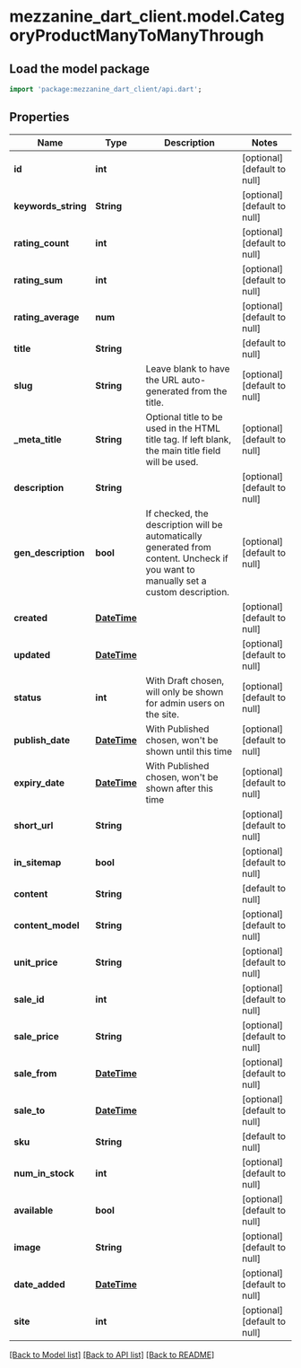 # mezzanine_dart_client.model.CategoryProductManyToManyThrough

## Load the model package
```dart
import 'package:mezzanine_dart_client/api.dart';
```

## Properties
Name | Type | Description | Notes
------------ | ------------- | ------------- | -------------
**id** | **int** |  | [optional] [default to null]
**keywords_string** | **String** |  | [optional] [default to null]
**rating_count** | **int** |  | [optional] [default to null]
**rating_sum** | **int** |  | [optional] [default to null]
**rating_average** | **num** |  | [optional] [default to null]
**title** | **String** |  | [default to null]
**slug** | **String** | Leave blank to have the URL auto-generated from the title. | [optional] [default to null]
**_meta_title** | **String** | Optional title to be used in the HTML title tag. If left blank, the main title field will be used. | [optional] [default to null]
**description** | **String** |  | [optional] [default to null]
**gen_description** | **bool** | If checked, the description will be automatically generated from content. Uncheck if you want to manually set a custom description. | [optional] [default to null]
**created** | [**DateTime**](DateTime.md) |  | [optional] [default to null]
**updated** | [**DateTime**](DateTime.md) |  | [optional] [default to null]
**status** | **int** | With Draft chosen, will only be shown for admin users on the site. | [optional] [default to null]
**publish_date** | [**DateTime**](DateTime.md) | With Published chosen, won&#39;t be shown until this time | [optional] [default to null]
**expiry_date** | [**DateTime**](DateTime.md) | With Published chosen, won&#39;t be shown after this time | [optional] [default to null]
**short_url** | **String** |  | [optional] [default to null]
**in_sitemap** | **bool** |  | [optional] [default to null]
**content** | **String** |  | [default to null]
**content_model** | **String** |  | [optional] [default to null]
**unit_price** | **String** |  | [optional] [default to null]
**sale_id** | **int** |  | [optional] [default to null]
**sale_price** | **String** |  | [optional] [default to null]
**sale_from** | [**DateTime**](DateTime.md) |  | [optional] [default to null]
**sale_to** | [**DateTime**](DateTime.md) |  | [optional] [default to null]
**sku** | **String** |  | [default to null]
**num_in_stock** | **int** |  | [optional] [default to null]
**available** | **bool** |  | [optional] [default to null]
**image** | **String** |  | [optional] [default to null]
**date_added** | [**DateTime**](DateTime.md) |  | [optional] [default to null]
**site** | **int** |  | [optional] [default to null]

[[Back to Model list]](../README.md#documentation-for-models) [[Back to API list]](../README.md#documentation-for-api-endpoints) [[Back to README]](../README.md)


